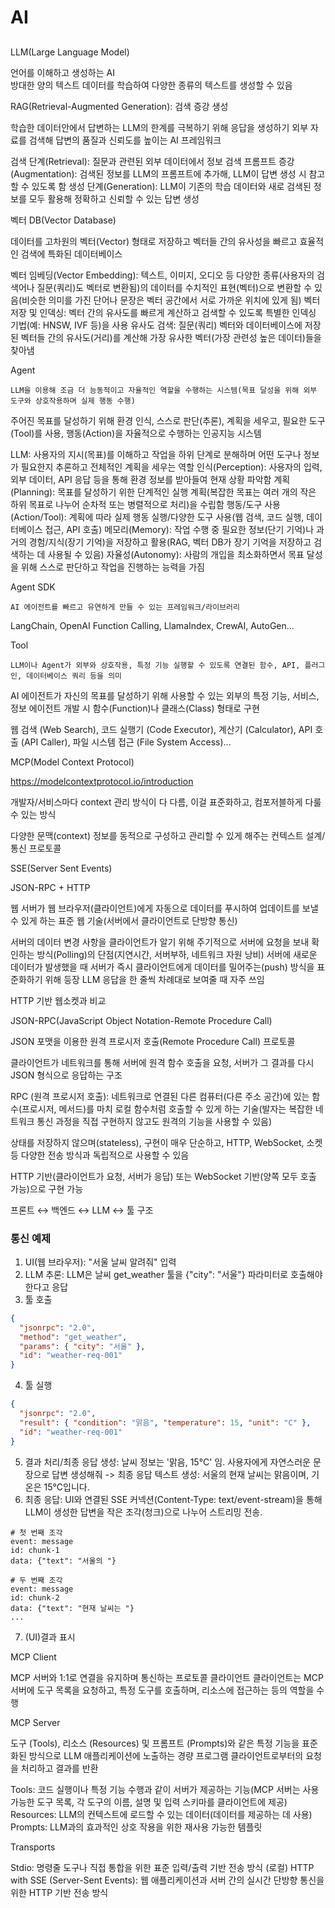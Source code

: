# AI

## 

LLM(Large Language Model)

언어를 이해하고 생성하는 AI  
방대한 양의 텍스트 데이터를 학습하여 다양한 종류의 텍스트를 생성할 수 있음

RAG(Retrieval-Augmented Generation): 검색 증강 생성  

학습한 데이터안에서 답변하는 LLM의 한계를 극복하기 위해 응답을 생성하기 외부 자료를 검색해 답변의 품질과 신뢰도를 높이는 AI 프레임워크

검색 단계(Retrieval): 질문과 관련된 외부 데이터에서 정보 검색
프롬프트 증강(Augmentation): 검색된 정보를 LLM의 프롬프트에 추가해, LLM이 답변 생성 시 참고할 수 있도록 함
생성 단계(Generation): LLM이 기존의 학습 데이터와 새로 검색된 정보를 모두 활용해 정확하고 신뢰할 수 있는 답변 생성

벡터 DB(Vector Database)

데이터를 고차원의 벡터(Vector) 형태로 저장하고 벡터들 간의 유사성을 빠르고 효율적인 검색에 특화된 데이터베이스

벡터 임베딩(Vector Embedding): 텍스트, 이미지, 오디오 등 다양한 종류(사용자의 검색어나 질문(쿼리)도 벡터로 변환됨)의 데이터를 수치적인 표현(벡터)으로 변환할 수 있음(비슷한 의미를 가진 단어나 문장은 벡터 공간에서 서로 가까운 위치에 있게 됨)
벡터 저장 및 인덱싱: 벡터 간의 유사도를 빠르게 계산하고 검색할 수 있도록 특별한 인덱싱 기법(예: HNSW, IVF 등)을 사용
유사도 검색: 질문(쿼리) 벡터와 데이터베이스에 저장된 벡터들 간의 유사도(거리)를 계산해 가장 유사한 벡터(가장 관련성 높은 데이터)들을 찾아냄

Agent

`LLM을 이용해 조금 더 능동적이고 자율적인 역할을 수행하는 시스템(목표 달성을 위해 외부 도구와 상호작용하며 실제 행동 수행)`

주어진 목표를 달성하기 위해 환경 인식, 스스로 판단(추론), 계획을 세우고, 필요한 도구(Tool)를 사용, 행동(Action)을 자율적으로 수행하는 인공지능 시스템

LLM: 사용자의 지시(목표)를 이해하고 작업을 하위 단계로 분해하며 어떤 도구나 정보가 필요한지 추론하고 전체적인 계획을 세우는 역할
인식(Perception): 사용자의 입력, 외부 데이터, API 응답 등을 통해 환경 정보를 받아들여 현재 상황 파악함
계획(Planning): 목표를 달성하기 위한 단계적인 실행 계획(복잡한 목표는 여러 개의 작은 하위 목표로 나누어 순차적 또는 병렬적으로 처리)을 수립함
행동/도구 사용(Action/Tool): 계획에 따라 실제 행동 실행/다양한 도구 사용(웹 검색, 코드 실행, 데이터베이스 접근, API 호출)
메모리(Memory): 작업 수행 중 필요한 정보(단기 기억)나 과거의 경험/지식(장기 기억)을 저장하고 활용(RAG, 벡터 DB가 장기 기억을 저장하고 검색하는 데 사용될 수 있음)
자율성(Autonomy): 사람의 개입을 최소화하면서 목표 달성을 위해 스스로 판단하고 작업을 진행하는 능력을 가짐

Agent SDK

`AI 에이전트를 빠르고 유연하게 만들 수 있는 프레임워크/라이브러리`

LangChain, OpenAI Function Calling, LlamaIndex, CrewAI, AutoGen...

Tool

`LLM이나 Agent가 외부와 상호작용, 특정 기능 실행할 수 있도록 연결된 함수, API, 플러그인, 데이터베이스 쿼리 등을 의미`

AI 에이전트가 자신의 목표를 달성하기 위해 사용할 수 있는 외부의 특정 기능, 서비스, 정보
에이전트 개발 시 함수(Function)나 클래스(Class) 형태로 구현

웹 검색 (Web Search), 코드 실행기 (Code Executor), 계산기 (Calculator), API 호출 (API Caller), 파일 시스템 접근 (File System Access)...

MCP(Model Context Protocol)

https://modelcontextprotocol.io/introduction

개발자/서비스마다 context 관리 방식이 다 다름, 이걸 표준화하고, 컴포저블하게 다룰 수 있는 방식

다양한 문맥(context) 정보를 동적으로 구성하고 관리할 수 있게 해주는 컨텍스트 설계/통신 프로토콜

SSE(Server Sent Events)

JSON-RPC + HTTP

웹 서버가 웹 브라우저(클라이언트)에게 자동으로 데이터를 푸시하여 업데이트를 보낼 수 있게 하는 표준 웹 기술(서버에서 클라이언트로 단방향 통신)

서버의 데이터 변경 사항을 클라이언트가 알기 위해 주기적으로 서버에 요청을 보내 확인하는 방식(Polling)의 단점(지연시간, 서버부하, 네트워크 자원 낭비)
서버에 새로운 데이터가 발생했을 때 서버가 즉시 클라이언트에게 데이터를 밀어주는(push) 방식을 표준화하기 위해 등장
LLM 응답을 한 줄씩 차례대로 보여줄 때 자주 쓰임

HTTP 기반
웹소켓과 비교

JSON-RPC(JavaScript Object Notation-Remote Procedure Call)

JSON 포맷을 이용한 원격 프로시저 호출(Remote Procedure Call) 프로토콜
 
클라이언트가 네트워크를 통해 서버에 원격 함수 호출을 요청, 서버가 그 결과를 다시 JSON 형식으로 응답하는 구조

RPC (원격 프로시저 호출): 네트워크로 연결된 다른 컴퓨터(다른 주소 공간)에 있는 함수(프로시저, 메서드)를 마치 로컬 함수처럼 호출할 수 있게 하는 기술(발자는 복잡한 네트워크 통신 과정을 직접 구현하지 않고도 원격의 기능을 사용할 수 있음)

상태를 저장하지 않으며(stateless), 구현이 매우 단순하고, HTTP, WebSocket, 소켓 등 다양한 전송 방식과 독립적으로 사용할 수 있음

HTTP 기반(클라이언트가 요청, 서버가 응답) 또는 WebSocket 기반(양쪽 모두 호출 가능)으로 구현 가능

프론트 ↔ 백엔드 ↔ LLM ↔ 툴 구조

### 통신 예제 

1. UI(웹 브라우저): "서울 날씨 알려줘" 입력
2. LLM 추론: LLM은 날씨 get_weather 툴을 {"city": "서울"} 파라미터로 호출해야 한다고 응답
3. 툴 호출
```json
{
  "jsonrpc": "2.0",
  "method": "get_weather",
  "params": { "city": "서울" },
  "id": "weather-req-001"
}
```
4. 툴 실행
```json
{
  "jsonrpc": "2.0",
  "result": { "condition": "맑음", "temperature": 15, "unit": "C" },
  "id": "weather-req-001"
}
```
5. 결과 처리/최종 응답 생성: 날씨 정보는 '맑음, 15°C' 임. 사용자에게 자연스러운 문장으로 답변 생성해줘 -> 최종 응답 텍스트 생성: 서울의 현재 날씨는 맑음이며, 기온은 15°C입니다. 
6. 최종 응답: UI와 연결된 SSE 커넥션(Content-Type: text/event-stream)을 통해 LLM이 생성한 답변을 작은 조각(청크)으로 나누어 스트리밍 전송.
```
# 첫 번째 조각
event: message
id: chunk-1
data: {"text": "서울의 "}

# 두 번째 조각
event: message
id: chunk-2
data: {"text": "현재 날씨는 "}
...
```
7. (UI)결과 표시

MCP Client

MCP 서버와 1:1로 연결을 유지하며 통신하는 프로토콜 클라이언트
클라이언트는 MCP 서버에 도구 목록을 요청하고, 특정 도구를 호출하며, 리소스에 접근하는 등의 역할을 수행

MCP Server

도구 (Tools), 리소스 (Resources) 및 프롬프트 (Prompts)와 같은 특정 기능을 표준화된 방식으로 LLM 애플리케이션에 노출하는 경량 프로그램
클라이언트로부터의 요청을 처리하고 결과를 반환

Tools: 코드 실행이나 특정 기능 수행과 같이 서버가 제공하는 기능(MCP 서버는 사용 가능한 도구 목록, 각 도구의 이름, 설명 및 입력 스키마를 클라이언트에 제공)
Resources: LLM의 컨텍스트에 로드할 수 있는 데이터(데이터를 제공하는 데 사용)
Prompts: LLM과의 효과적인 상호 작용을 위한 재사용 가능한 템플릿

Transports

Stdio: 명령줄 도구나 직접 통합을 위한 표준 입력/출력 기반 전송 방식 (로컬)
HTTP with SSE (Server-Sent Events): 웹 애플리케이션과 서버 간의 실시간 단방향 통신을 위한 HTTP 기반 전송 방식





